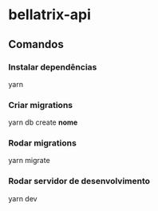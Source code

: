 # bellatrix-api

## Comandos

### Instalar dependências

yarn

### Criar migrations

yarn db create **nome**

### Rodar migrations

yarn migrate

### Rodar servidor de desenvolvimento

yarn dev
